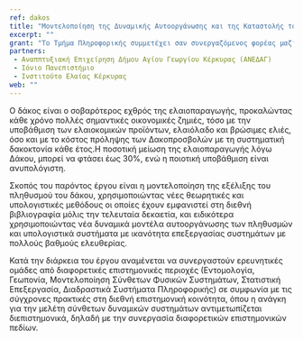```yaml
---
ref: dakos
title: "Μοντελοποίηση της Δυναμικής Αυτοοργάνωσης και της Καταστολής του πληθυσμού του δάκου σε πραγματικό Οικο-Σύστημα του Δήμου Αγίου Γεωργίου, Κέρκυρας(Δάκος)"
excerpt: ""
grant: "Το Τμήμα Πληροφορικής συμμετέχει σαν συνεργαζόμενος φορέας μαζί με την Αναππτυξιακή Επιχείρηση Δήμου Αγίου Γεωργίου Κέρκυρας (ΑΝΕΔΑΓ) και το Ινστιτούτο Ελαίας Κέρκυρας στην υλοποίηση του προγράμματος ” Μοντελοποίηση της Δυναμικής Αυτοοργάνωσης και της Καταστολής του πληθυσμού του δάκου σε πραγματικό Οικο-Σύστημα του Δήμου Αγίου Γεωργίου, Κέρκυρας "
partners:
 - Αναππτυξιακή Επιχείρηση Δήμου Αγίου Γεωργίου Κέρκυρας (ΑΝΕΔΑΓ)
 - Ιόνιο Πανεπιστήμιο
 - Ινστιτούτο Ελαίας Κέρκυρας
web: ""
---
```


Ο δάκος είναι ο σοβαρότερος εχθρός της ελαιοπαραγωγής, προκαλώντας κάθε χρόνο πολλές σημαντικές οικονομικές ζημιές, τόσο με την υποβάθμιση των ελαιοκομικών προϊόντων, ελαιόλαδο και βρώσιμες ελιές, όσο και με το κόστος πρόληψης των Δακοπροσβολών με τη συστηματική δακοκτονία κάθε έτος.Η ποσοτική μείωση της ελαιοπαραγωγής λόγω Δάκου, μπορεί να φτάσει έως 30%, ενώ η ποιοτική υποβάθμιση είναι ανυπολόγιστη.

Σκοπός του παρόντος έργου είναι η μοντελοποίηση της εξέλιξης του πληθυσμού του δάκου, χρησιμοποιώντας νέες θεωρητικές και υπολογιστικές μεθόδους οι οποίες έχουν εμφανιστεί στη διεθνή βιβλιογραφία μόλις την τελευταία δεκαετία, και ειδικότερα χρησιμοποιώντας νέα δυναμικά μοντέλα αυτοοργάνωσης των πληθυσμών και υπολογιστικά συστήματα με ικανότητα επεξεργασίας συστημάτων με πολλούς βαθμούς ελευθερίας.

Κατά την διάρκεια του έργου αναμένεται να συνεργαστούν ερευνητικές ομάδες από διαφορετικές επιστημονικές περιοχές (Εντομολογία, Γεωπονία, Μοντελοποίηση Σύνθετων Φυσικών Συστημάτων, Στατιστική Επεξεργασία, Διαδραστικά Συστήματα Πληροφορικής) σε συμφωνία με τις σύγχρονες πρακτικές στη διεθνή επιστημονική κοινότητα, όπου η ανάγκη για την μελέτη σύνθετων δυναμικών συστημάτων αντιμετωπίζεται διεπιστημονικά, δηλαδή με την συνεργασία διαφορετικών επιστημονικών πεδίων.

